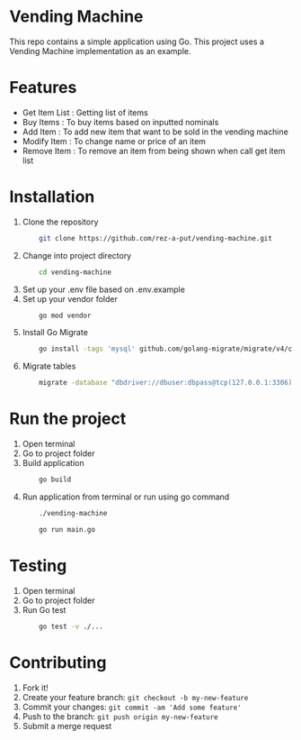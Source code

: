 # Vending Machine
This repo contains a simple application using Go. This project uses a Vending Machine implementation as an example.

# Features
- Get Item List :
    Getting list of items
- Buy Items :
    To buy items based on inputted nominals
- Add Item :
    To add new item that want to be sold in the vending machine
- Modify Item :
    To change name or price of an item
- Remove Item :
    To remove an item from being shown when call get item list

# Installation
1. Clone the repository
    ```bash
        git clone https://github.com/rez-a-put/vending-machine.git
    ```
2. Change into project directory
    ```bash
        cd vending-machine
    ```
3. Set up your .env file based on .env.example
4. Set up your vendor folder
    ```bash
        go mod vendor
    ```
5. Install Go Migrate
    ```bash
        go install -tags 'mysql' github.com/golang-migrate/migrate/v4/cmd/migrate@latest
    ```
6. Migrate tables
    ```bash
        migrate -database "dbdriver://dbuser:dbpass@tcp(127.0.0.1:3306)/dbname" -path "db/migrations" up
    ```

# Run the project
1. Open terminal
2. Go to project folder
3. Build application
    ```bash
        go build
    ```
4. Run application from terminal or run using go command
    ```bash
        ./vending-machine
    ```
    ```bash
        go run main.go
    ```

# Testing
1. Open terminal
2. Go to project folder
3. Run Go test
    ```bash
        go test -v ./...
    ```

# Contributing
1. Fork it!
2. Create your feature branch: `git checkout -b my-new-feature`
3. Commit your changes: `git commit -am 'Add some feature'`
4. Push to the branch: `git push origin my-new-feature`
5. Submit a merge request